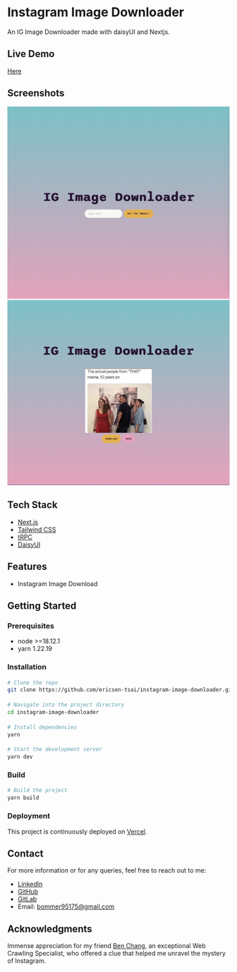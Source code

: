 # Instagram Image Downloader

An IG Image Downloader made with daisyUI and Nextjs.

## Live Demo

[Here](https://instagram-image-downloader-vert.vercel.app/)

## Screenshots

![Input](./public/input.png)
![Download](./public/download.png)

## Tech Stack

- [Next.js](https://nextjs.org)
- [Tailwind CSS](https://tailwindcss.com)
- [tRPC](https://trpc.io)
- [DaisyUI](https://daisyui.com/)

## Features

- Instagram Image Download

## Getting Started

### Prerequisites

- node >=18.12.1
- yarn 1.22.19

### Installation

```bash
# Clone the repo
git clone https://github.com/ericsen-tsai/instagram-image-downloader.git

# Navigate into the project directory
cd instagram-image-downloader

# Install dependencies
yarn

# Start the development server
yarn dev
```

### Build

```bash
# Build the project
yarn build
```

### Deployment

This project is continuously deployed on [Vercel](https://vercel.com/).

## Contact

For more information or for any queries, feel free to reach out to me:

- [LinkedIn](https://www.linkedin.com/in/ericsen-tsai-a00948236/)
- [GitHub](https://github.com/ericsen-tsai)
- [GitLab](https://gitlab.com/ericsentsai)
- Email: <bommer95175@gmail.com>

## Acknowledgments

Immense appreciation for my friend [Ben Chang](https://www.linkedin.com/in/ben-chang-2a5a93185/), an exceptional Web Crawling Specialist, who offered a clue that helped me unravel the mystery of Instagram.
